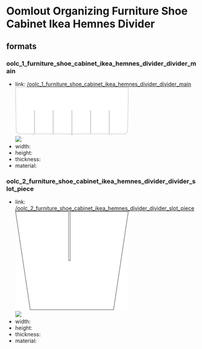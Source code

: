 # Oomlout Organizing Furniture Shoe Cabinet Ikea Hemnes Divider


## formats

### oolc_1_furniture_shoe_cabinet_ikea_hemnes_divider_divider_main
* link: [/oolc_1_furniture_shoe_cabinet_ikea_hemnes_divider_divider_main](oolc_1_furniture_shoe_cabinet_ikea_hemnes_divider_divider_main)  
![](oolc_1_furniture_shoe_cabinet_ikea_hemnes_divider_divider_main/working_300.png)  
![](oolc_1_furniture_shoe_cabinet_ikea_hemnes_divider_divider_main/image_300.jpg)  
* width:   
* height:   
* thickness:   
* material:   
 

### oolc_2_furniture_shoe_cabinet_ikea_hemnes_divider_divider_slot_piece
* link: [/oolc_2_furniture_shoe_cabinet_ikea_hemnes_divider_divider_slot_piece](oolc_2_furniture_shoe_cabinet_ikea_hemnes_divider_divider_slot_piece)  
![](oolc_2_furniture_shoe_cabinet_ikea_hemnes_divider_divider_slot_piece/working_300.png)  
![](oolc_2_furniture_shoe_cabinet_ikea_hemnes_divider_divider_slot_piece/image_300.jpg)  
* width:   
* height:   
* thickness:   
* material:   
 
